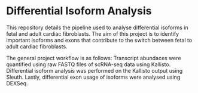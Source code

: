 # Differential Isoform Analysis
This repository details the pipeline used to analyse differential isoforms in fetal and adult cardiac fibroblasts. The aim of this project is to identify important isoforms and exons that contribute to the switch between fetal to adult cardiac fibroblasts.

The general project workflow is as follows: Transcript abundaces were quantified using raw FASTQ files of scRNA-seq data using Kallisto. Differential isoform analysis was performed on the Kallisto output using Sleuth. Lastly, differential exon usage of isoforms were analysed using DEXSeq.
